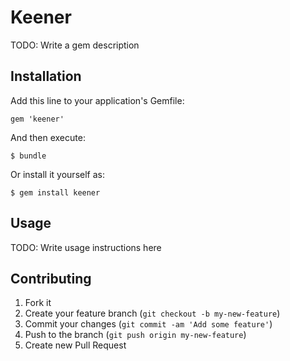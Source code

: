 # Keener

TODO: Write a gem description

## Installation

Add this line to your application's Gemfile:

    gem 'keener'

And then execute:

    $ bundle

Or install it yourself as:

    $ gem install keener

## Usage

TODO: Write usage instructions here

## Contributing

1. Fork it
2. Create your feature branch (`git checkout -b my-new-feature`)
3. Commit your changes (`git commit -am 'Add some feature'`)
4. Push to the branch (`git push origin my-new-feature`)
5. Create new Pull Request
